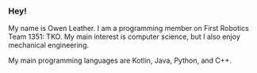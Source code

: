 ### Hey!
My name is Owen Leather. I am a programming member on First Robotics Team 1351: TKO. My main interest is computer science, but I also enjoy mechanical engineering.

My main programming languages are Kotlin, Java, Python, and C++.
